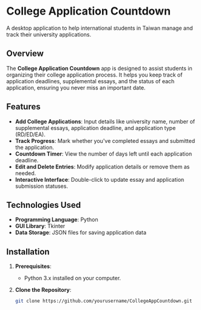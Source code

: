 # College Application Countdown

A desktop application to help international students in Taiwan manage and track their university applications.

## Overview

The **College Application Countdown** app is designed to assist students in organizing their college application process. It helps you keep track of application deadlines, supplemental essays, and the status of each application, ensuring you never miss an important date.

## Features

- **Add College Applications**: Input details like university name, number of supplemental essays, application deadline, and application type (RD/ED/EA).
- **Track Progress**: Mark whether you've completed essays and submitted the application.
- **Countdown Timer**: View the number of days left until each application deadline.
- **Edit and Delete Entries**: Modify application details or remove them as needed.
- **Interactive Interface**: Double-click to update essay and application submission statuses.

## Technologies Used

- **Programming Language**: Python
- **GUI Library**: Tkinter
- **Data Storage**: JSON files for saving application data

## Installation

1. **Prerequisites**:
   - Python 3.x installed on your computer.

2. **Clone the Repository**:
   ```bash
   git clone https://github.com/yourusername/CollegeAppCountdown.git
